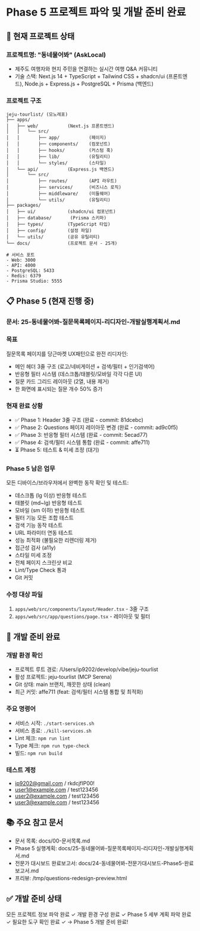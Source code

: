 # Phase 5 프로젝트 파악 및 개발 준비 완료

## 🎯 현재 프로젝트 상태

### 프로젝트명: "동네물어봐" (AskLocal)

- 제주도 여행자와 현지 주민을 연결하는 실시간 여행 Q&A 커뮤니티
- 기술 스택: Next.js 14 + TypeScript + Tailwind CSS + shadcn/ui (프론트엔드), Node.js + Express.js + PostgreSQL + Prisma (백엔드)

### 프로젝트 구조

```
jeju-tourlist/ (모노레포)
├── apps/
│   ├── web/           (Next.js 프론트엔드)
│   │   └── src/
│   │       ├── app/           (페이지)
│   │       ├── components/    (컴포넌트)
│   │       ├── hooks/         (커스텀 훅)
│   │       ├── lib/           (유틸리티)
│   │       └── styles/        (스타일)
│   └── api/           (Express.js 백엔드)
│       └── src/
│           ├── routes/        (API 라우트)
│           ├── services/      (비즈니스 로직)
│           ├── middleware/    (미들웨어)
│           └── utils/         (유틸리티)
├── packages/
│   ├── ui/            (shadcn/ui 컴포넌트)
│   ├── database/       (Prisma 스키마)
│   ├── types/         (TypeScript 타입)
│   ├── config/        (설정 파일)
│   └── utils/         (공유 유틸리티)
└── docs/              (프로젝트 문서 - 25개)

# 서비스 포트
- Web: 3000
- API: 4000
- PostgreSQL: 5433
- Redis: 6379
- Prisma Studio: 5555
```

## 📋 Phase 5 (현재 진행 중)

### 문서: 25-동네물어봐-질문목록페이지-리디자인-개발실행계획서.md

### 목표

질문목록 페이지를 당근마켓 UX패턴으로 완전 리디자인:

- 메인 헤더 3줄 구조 (로고/네비게이션 + 검색/필터 + 인기검색어)
- 반응형 필터 시스템 (데스크톱/태블릿/모바일 각각 다른 UI)
- 질문 카드 그리드 레이아웃 (2열, 내용 제거)
- 한 화면에 표시되는 질문 개수 50% 증가

### 현재 완료 상황

- ✅ Phase 1: Header 3줄 구조 (완료 - commit: 81dcebc)
- ✅ Phase 2: Questions 페이지 레이아웃 변경 (완료 - commit: ad9c0f5)
- ✅ Phase 3: 반응형 필터 시스템 (완료 - commit: 5ecad77)
- ✅ Phase 4: 검색/필터 시스템 통합 (완료 - commit: affe711)
- ⏳ Phase 5: 테스트 & 미세 조정 (대기)

### Phase 5 남은 업무

모든 디바이스/브라우저에서 완벽한 동작 확인 및 테스트:

- 데스크톱 (lg 이상) 반응형 테스트
- 태블릿 (md~lg) 반응형 테스트
- 모바일 (sm 이하) 반응형 테스트
- 필터 기능 모든 조합 테스트
- 검색 기능 동작 테스트
- URL 파라미터 연동 테스트
- 성능 최적화 (불필요한 리렌더링 제거)
- 접근성 검사 (a11y)
- 스타일 미세 조정
- 전체 페이지 스크린샷 비교
- Lint/Type Check 통과
- Git 커밋

### 수정 대상 파일

1. `apps/web/src/components/layout/Header.tsx` - 3줄 구조
2. `apps/web/src/app/questions/page.tsx` - 레이아웃 및 필터

## 🚀 개발 준비 완료

### 개발 환경 확인

- 프로젝트 루트 경로: /Users/ip9202/develop/vibe/jeju-tourlist
- 활성 프로젝트: jeju-tourlist (MCP Serena)
- Git 상태: main 브랜치, 깨끗한 상태 (clean)
- 최근 커밋: affe711 (feat: 검색/필터 시스템 통합 및 최적화)

### 주요 명령어

- 서비스 시작: `./start-services.sh`
- 서비스 종료: `./kill-services.sh`
- Lint 체크: `npm run lint`
- Type 체크: `npm run type-check`
- 빌드: `npm run build`

### 테스트 계정

- ip9202@gmail.com / rkdcjfIP00!
- user1@example.com / test123456
- user2@example.com / test123456
- user3@example.com / test123456

## 📚 주요 참고 문서

- 문서 목록: docs/00-문서목록.md
- Phase 5 실행계획: docs/25-동네물어봐-질문목록페이지-리디자인-개발실행계획서.md
- 전문가 대시보드 완료보고서: docs/24-동네물어봐-전문가대시보드-Phase5-완료보고서.md
- 프리뷰: /tmp/questions-redesign-preview.html

## ✅ 개발 준비 상태

모든 프로젝트 정보 파악 완료 ✓
개발 환경 구성 완료 ✓
Phase 5 세부 계획 파악 완료 ✓
필요한 도구 확인 완료 ✓
→ Phase 5 개발 준비 완료!
